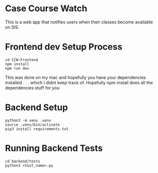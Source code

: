 
# Case Course Watch
This is a web app that notifies users when their classes become available on SIS. 

# Frontend dev Setup Process
``` 
cd CCW-Frontend 
npm install
npm run dev
```

This was done on my mac and hopefully you have your dependencies installed . . . which I didnt keep track of. Hopefully npm install does all the dependencies stuff for you 

# Backend Setup

```
python3 -m venv .venv
source .venv/bin/activate
pip3 install requirements.txt
```

# Running Backend Tests

```
cd backend/tests
python3 <test_name>.py
```